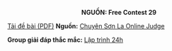 **<center>NGUỒN: Free Contest 29</center>**

[Tải đề bài (PDF)](/statements/2177/kangaroo.pdf)
**Nguồn:** [Chuyên Sơn La Online Judge](http://csloj.ddns.net/)

**Group giải đáp thắc mắc:** [Lập trình 24h](https://www.facebook.com/groups/1386904321519984)